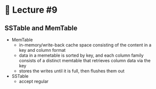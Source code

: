 📕 Lecture #9
===

## SSTable and MemTable
- MemTable
	- in-memory/write-back cache space consisting of the content in a key and column format
	- data in a memetable is sorted by key, and each column family consists of a distinct memtable that retrieves column data via the key
	- stores the writes until it is full, then flushes them out
- SSTable
	- accept regular 
